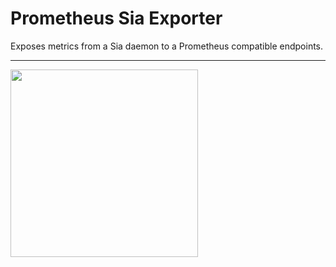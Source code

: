 # Prometheus Sia Exporter

Exposes metrics from a Sia daemon to a Prometheus compatible endpoints.


---

<a href="https://sia.tech"><img
src="https://files.helpdocs.io/YzA4Zq3JuM/other/1571158167508/built-with-sia-color.png"
width="300"></a>
